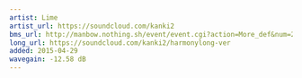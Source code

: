 ```yaml
---
artist: Lime
artist_url: https://soundcloud.com/kanki2
bms_url: http://manbow.nothing.sh/event/event.cgi?action=More_def&num=280&event=96
long_url: https://soundcloud.com/kanki2/harmonylong-ver
added: 2015-04-29
wavegain: -12.58 dB
---
```

